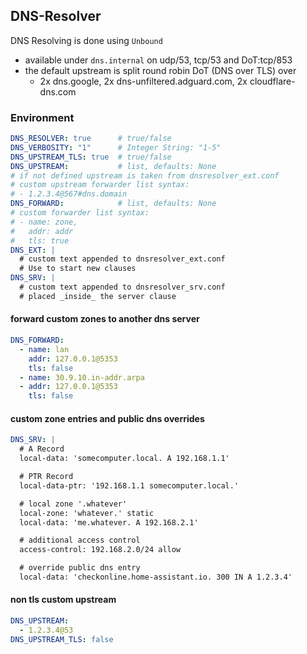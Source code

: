 ## DNS-Resolver

DNS Resolving is done using `Unbound`
- available under `dns.internal` on udp/53, tcp/53 and DoT:tcp/853
- the default upstream is split round robin DoT (DNS over TLS) over
    - 2x dns.google, 2x dns-unfiltered.adguard.com, 2x cloudflare-dns.com

### Environment

```yaml
DNS_RESOLVER: true      # true/false
DNS_VERBOSITY: "1"      # Integer String: "1-5"
DNS_UPSTREAM_TLS: true  # true/false
DNS_UPSTREAM:           # list, defaults: None
# if not defined upstream is taken from dnsresolver_ext.conf
# custom upstream forwarder list syntax:
# - 1.2.3.4@567#dns.domain
DNS_FORWARD:            # list, defaults: None
# custom forwarder list syntax:
# - name: zone,
#   addr: addr
#   tls: true
DNS_EXT: |
  # custom text appended to dnsresolver_ext.conf
  # Use to start new clauses
DNS_SRV: |
  # custom text appended to dnsresolver_srv.conf
  # placed _inside_ the server clause

```


#### forward custom zones to another dns server

```yaml
DNS_FORWARD:
  - name: lan
    addr: 127.0.0.1@5353
    tls: false
  - name: 30.9.10.in-addr.arpa
  - addr: 127.0.0.1@5353
    tls: false
```

#### custom zone entries and public dns overrides

```yaml
DNS_SRV: |
  # A Record
  local-data: 'somecomputer.local. A 192.168.1.1'

  # PTR Record
  local-data-ptr: '192.168.1.1 somecomputer.local.'

  # local zone '.whatever'
  local-zone: 'whatever.' static
  local-data: 'me.whatever. A 192.168.2.1'

  # additional access control
  access-control: 192.168.2.0/24 allow

  # override public dns entry
  local-data: 'checkonline.home-assistant.io. 300 IN A 1.2.3.4'

```

#### non tls custom upstream

```yaml
DNS_UPSTREAM:
  - 1.2.3.4@53
DNS_UPSTREAM_TLS: false
```
